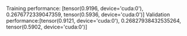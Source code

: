 Training performance: [tensor(0.9196, device='cuda:0'), 0.2676772339047359, tensor(0.5936, device='cuda:0')]
Validation performance:[tensor(0.9121, device='cuda:0'), 0.26827938432535264, tensor(0.5902, device='cuda:0')]